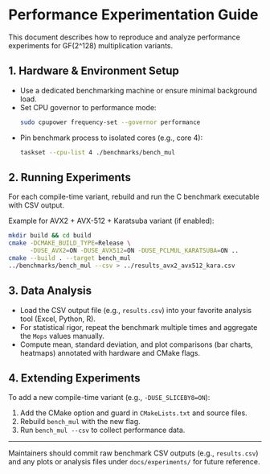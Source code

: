 <!-- docs/experiments.md -->
# Performance Experimentation Guide

This document describes how to reproduce and analyze performance experiments for GF(2^128) multiplication variants.

## 1. Hardware & Environment Setup
- Use a dedicated benchmarking machine or ensure minimal background load.
- Set CPU governor to performance mode:
  ```sh
  sudo cpupower frequency-set --governor performance
  ```
- Pin benchmark process to isolated cores (e.g., core 4):
  ```sh
  taskset --cpu-list 4 ./benchmarks/bench_mul
  ```

## 2. Running Experiments

For each compile-time variant, rebuild and run the C benchmark executable with CSV output.

Example for AVX2 + AVX-512 + Karatsuba variant (if enabled):
```sh
mkdir build && cd build
cmake -DCMAKE_BUILD_TYPE=Release \
      -DUSE_AVX2=ON -DUSE_AVX512=ON -DUSE_PCLMUL_KARATSUBA=ON ..
cmake --build . --target bench_mul
../benchmarks/bench_mul --csv > ../results_avx2_avx512_kara.csv
```

## 3. Data Analysis

- Load the CSV output file (e.g., `results.csv`) into your favorite analysis tool (Excel, Python, R).
- For statistical rigor, repeat the benchmark multiple times and aggregate the `Mops` values manually.
- Compute mean, standard deviation, and plot comparisons (bar charts, heatmaps) annotated with hardware and CMake flags.

## 4. Extending Experiments

To add a new compile-time variant (e.g., `-DUSE_SLICEBY8=ON`):
1. Add the CMake option and guard in `CMakeLists.txt` and source files.
2. Rebuild `bench_mul` with the new flag.
3. Run `bench_mul --csv` to collect performance data.

---
Maintainers should commit raw benchmark CSV outputs (e.g., `results.csv`) and any plots or analysis files under `docs/experiments/` for future reference.